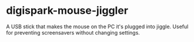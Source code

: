 # digispark-mouse-jiggler
A USB stick that makes the mouse on the PC it's plugged into jiggle. Useful for preventing screensavers without changing settings.
